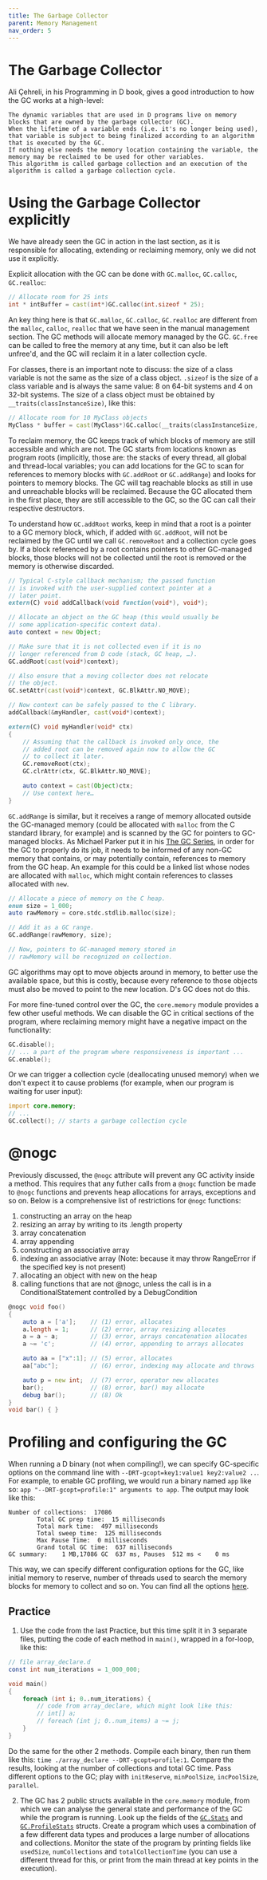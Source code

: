 ```yaml
---
title: The Garbage Collector
parent: Memory Management
nav_order: 5
---
```


# The Garbage Collector

Ali Çehreli, in his Programming in D book, gives a good introduction to how the GC works at a high-level:

```
The dynamic variables that are used in D programs live on memory blocks that are owned by the garbage collector (GC).
When the lifetime of a variable ends (i.e. it's no longer being used), that variable is subject to being finalized according to an algorithm that is executed by the GC.
If nothing else needs the memory location containing the variable, the memory may be reclaimed to be used for other variables.
This algorithm is called garbage collection and an execution of the algorithm is called a garbage collection cycle.
```

# Using the Garbage Collector explicitly

We have already seen the GC in action in the last section, as it is responsible for allocating, extending or reclaiming memory, only we did not use it explicitly.

Explicit allocation with the GC can be done with ```GC.malloc```, ```GC.calloc```, ```GC.realloc```:

```d
// Allocate room for 25 ints
int * intBuffer = cast(int*)GC.calloc(int.sizeof * 25);
```

An key thing here is that ```GC.malloc```, ```GC.calloc```, ```GC.realloc``` are different from the ```malloc```, ```calloc```, ```realloc``` that we have seen in the manual management section.
The GC methods will allocate memory managed by the GC.
```GC.free``` can be called to free the memory at any time, but it can also be left unfree'd, and the GC will reclaim it in a later collection cycle.

For classes, there is an important note to discuss: the size of a class variable is not the same as the size of a class object.
```.sizeof``` is the size of a class variable and is always the same value: 8 on 64-bit systems and 4 on 32-bit systems.
The size of a class object must be obtained by ```__traits(classInstanceSize)```, like this:

```d
// Allocate room for 10 MyClass objects
MyClass * buffer = cast(MyClass*)GC.calloc(__traits(classInstanceSize, MyClass) * 10);
```

To reclaim memory, the GC keeps track of which blocks of memory are still accessible and which are not.
The GC starts from locations known as program roots (implicitly, those are: the stacks of every thread, all global and thread-local variables; you can add locations for the GC to scan for references to memory blocks with ```GC.addRoot``` or ```GC.addRange```) and looks for pointers to memory blocks.
The GC will tag reachable blocks as still in use and unreachable blocks will be reclaimed.
Because the GC allocated them in the first place, they are still accessible to the GC, so the GC can call their respective destructors.

To understand how ```GC.addRoot``` works, keep in mind that a root is a pointer to a GC memory block, which, if added with ```GC.addRoot```, will not be reclaimed by the GC until we call ```GC.removeRoot``` and a collection cycle goes by.
If a block referenced by a root contains pointers to other GC-managed blocks, those blocks will not be collected until the root is removed or the memory is otherwise discarded.

```d
// Typical C-style callback mechanism; the passed function
// is invoked with the user-supplied context pointer at a
// later point.
extern(C) void addCallback(void function(void*), void*);

// Allocate an object on the GC heap (this would usually be
// some application-specific context data).
auto context = new Object;

// Make sure that it is not collected even if it is no
// longer referenced from D code (stack, GC heap, …).
GC.addRoot(cast(void*)context);

// Also ensure that a moving collector does not relocate
// the object.
GC.setAttr(cast(void*)context, GC.BlkAttr.NO_MOVE);

// Now context can be safely passed to the C library.
addCallback(&myHandler, cast(void*)context);

extern(C) void myHandler(void* ctx)
{
    // Assuming that the callback is invoked only once, the
    // added root can be removed again now to allow the GC
    // to collect it later.
    GC.removeRoot(ctx);
    GC.clrAttr(ctx, GC.BlkAttr.NO_MOVE);

    auto context = cast(Object)ctx;
    // Use context here…
}
```

```GC.addRange``` is similar, but it receives a range of memory allocated outside the GC-managed memory (could be allocated with ```malloc``` from the C standard library, for example) and is scanned by the GC for pointers to GC-managed blocks.
As Michael Parker put it in his [The GC Series](https://dlang.org/blog/the-gc-series/), in order for the GC to properly do its job, it needs to be informed of any non-GC memory that contains, or may potentially contain, references to memory from the GC heap.
An example for this could be a linked list whose nodes are allocated with ```malloc```, which might contain references to classes allocated with ```new```.

```d
// Allocate a piece of memory on the C heap.
enum size = 1_000;
auto rawMemory = core.stdc.stdlib.malloc(size);

// Add it as a GC range.
GC.addRange(rawMemory, size);

// Now, pointers to GC-managed memory stored in
// rawMemory will be recognized on collection.
```

GC algorithms may opt to move objects around in memory, to better use the available space, but this is costly, because every reference to those objects must also be moved to point to the new location.
D's GC does not do this.

For more fine-tuned control over the GC, the ```core.memory``` module provides a few other useful methods.
We can disable the GC in critical sections of the program, where reclaiming memory might have a negative impact on the functionality:

```d
GC.disable();
// ... a part of the program where responsiveness is important ...
GC.enable();
```

Or we can trigger a collection cycle (deallocating unused memory) when we don't expect it to cause problems (for example, when our program is waiting for user input):

```d
import core.memory;
// ...
GC.collect(); // starts a garbage collection cycle
```

# @nogc

Previously discussed, the ```@nogc``` attribute will prevent any GC activity inside a method.
This requires that any futher calls from a ```@nogc``` function be made to ```@nogc``` functions and prevents heap allocations for arrays, exceptions and so on.
Below is a comprehensive list of restrictions for ```@nogc``` functions:

1. constructing an array on the heap
2. resizing an array by writing to its .length property
3. array concatenation
4. array appending
5. constructing an associative array
6. indexing an associative array (Note: because it may throw RangeError if the specified key is not present)
7. allocating an object with new on the heap
8. calling functions that are not @nogc, unless the call is in a ConditionalStatement controlled by a DebugCondition

```d
@nogc void foo()
{
    auto a = ['a'];    // (1) error, allocates
    a.length = 1;      // (2) error, array resizing allocates
    a = a ~ a;         // (3) error, arrays concatenation allocates
    a ~= 'c';          // (4) error, appending to arrays allocates

    auto aa = ["x":1]; // (5) error, allocates
    aa["abc"];         // (6) error, indexing may allocate and throws

    auto p = new int;  // (7) error, operator new allocates
    bar();             // (8) error, bar() may allocate
    debug bar();       // (8) Ok
}
void bar() { }
```

# Profiling and configuring the GC

When running a D binary (not when compiling!), we can specify GC-specific options on the command line with ```--DRT-gcopt=key1:value1 key2:value2 ..```.
For example, to enable GC profiling, we would run a binary named ```app``` like so: ```app "--DRT-gcopt=profile:1" arguments to app```.
The output may look like this:

```
Number of collections:  17086
        Total GC prep time:  15 milliseconds
        Total mark time:  497 milliseconds
        Total sweep time:  125 milliseconds
        Max Pause Time:  0 milliseconds
        Grand total GC time:  637 milliseconds
GC summary:    1 MB,17086 GC  637 ms, Pauses  512 ms <    0 ms
```

This way, we can specify different configuration options for the GC, like initial memory to reserve, number of threads used to search the memory blocks for memory to collect and so on. You can find all the options [here](https://dlang.org/spec/garbage.html#gc_config).

## Practice

1. Use the code from the last Practice, but this time split it in 3 separate files, putting the code of each method in ```main()```, wrapped in a for-loop, like this:

```d
// file array_declare.d
const int num_iterations = 1_000_000;

void main()
{
    foreach (int i; 0..num_iterations) {
        // code from array_declare, which might look like this:
        // int[] a;
        // foreach (int j; 0..num_items) a ~= j;
    }
}
```

Do the same for the other 2 methods.
Compile each binary, then run them like this: ```time ./array_declare --DRT-gcopt=profile:1```.
Compare the results, looking at the number of collections and total GC time.
Pass different options to the GC; play with ```initReserve```, ```minPoolSize```, ```incPoolSize```, ```parallel```.

2. The GC has 2 public structs available in the ```core.memory``` module, from which we can analyse the general state and performance of the GC while the program is running.
Look up the fields of the [```GC.Stats```](https://dlang.org/library/core/memory/gc.stats.html) and [```GC.ProfileStats```](https://dlang.org/library/core/memory/gc.profile_stats.html) structs.
Create a program which uses a combination of a few different data types and produces a large number of allocations and collections.
Monitor the state of the program by printing fields like ```usedSize```, ```numCollections``` and ```totalCollectionTime``` (you can use a different thread for this, or print from the main thread at key points in the execution).
